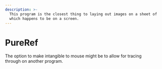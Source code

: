 ```yaml
---
description: >-
  This program is the closest thing to laying out images on a sheet of paper
  which happens to be on a screen.
---
```


# PureRef

The option to make intangible to mouse might be to allow for tracing through on another program. 

